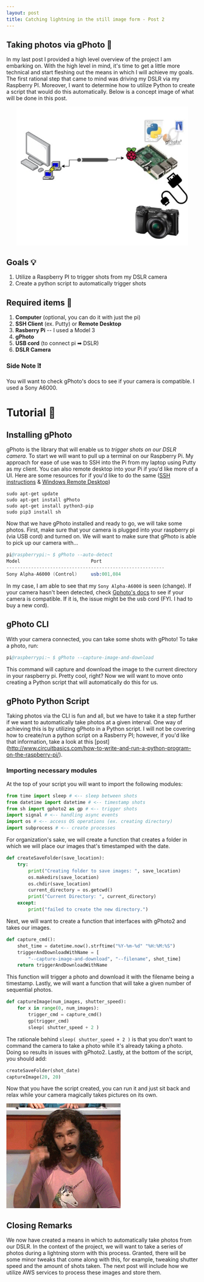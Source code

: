 ```yaml
---
layout: post
title: Catching lightning in the still image form - Post 2
---
```


## Taking photos via gPhoto 📸

In my last post I provided a high level overview of the project I am embarking on. With the high level in mind, it's time to get a little more technical and start fleshing out the means in which I will achieve my goals. The first rational step that came to mind was driving my DSLR via my Raspberry PI. Moreover, I want to determine how to utilize Python to create a script that would do this automatically. Below is a concept image of what will be done in this post. 

<div style="text-align:center"><img src="../images/2019-06-02-14-39-25.png" width="450"></div>

## Goals 💡

1. Utilize a Raspberry PI to trigger shots from my DSLR camera
2. Create a python script to automatically trigger shots

## Required items 🔧

1. **Computer** (optional, you can do it with just the pi)
2. **SSH Client** (ex. Putty) or **Remote Desktop** 
3. **Rasberry Pi** -- I used a Model 3
4. **gPhoto** 
5. **USB cord** (to connect pi ➡ DSLR)
6. **DSLR Camera** 

### Side Note ❕❗
 You will want to check gPhoto's docs to see if your camera is compatible. I used a Sony A6000. 

# Tutorial 📝

## Installing gPhoto 

gPhoto is the library that will enable us to *trigger shots on our DSLR camera*. To start we will want to pull up a terminal on our Raspberry Pi. My approach for ease of use was to SSH into the Pi from my laptop using Putty as my client. You can also remote desktop into your Pi if you'd like more of a UI. Here are some resources for if you'd like to do the same ([SSH instructions](https://www.raspberrypi.org/magpi/ssh-remote-control-raspberry-pi/) & [Windows Remote Desktop](https://www.makeuseof.com/tag/remote-connect-windows-pc-raspberry-pi/))

```shell
sudo apt-get update
sudo apt-get install gPhoto
sudo apt-get install python3-pip
sudo pip3 install sh
```

Now that we have gPhoto installed and ready to go, we will take some photos. First, make sure that your camera is plugged into your raspberry pi (via USB cord) and turned on. We will want to make sure that gPhoto is able to pick up our camera with...

```s
pi@raspberrypi:~ $ gPhoto --auto-detect
Model                          Port
----------------------------------------------------------
Sony Alpha-A6000 (Control)     usb:001,084
```
In my case, I am able to see that my `Sony Alpha-A6000` is seen (change). If your camera hasn't been detected, check [Gphoto's docs](http://gphoto.org/proj/libgPhoto/support.php) to see if your camera is compatible. If it is, the issue might be the usb cord (FYI. I had to buy a new cord).

## gPhoto CLI

With your camera connected, you can take some shots with gPhoto! To take a photo, run: 

```s
pi@raspberrypi:~ $ gPhoto --capture-image-and-download
```

This command will capture and download the image to the current directory in your raspberry pi. Pretty cool, right? Now we will want to move onto creating a Python script that will automatically do this for us. 

## gPhoto Python Script

Taking photos via the CLI is fun and all, but we have to take it a step further if we want to automatically take photos at a given interval. One way of achieving this is by utilizing gPhoto in a Python script. I will not be covering how to create/run a python script on a Rasberry PI; however, if you'd like that information, take a look at this [post] (http://www.circuitbasics.com/how-to-write-and-run-a-python-program-on-the-raspberry-pi/). 

### Importing necessary modules

At the top of your script you will want to import the following modules:

```py
from time import sleep # <-- sleep between shots
from datetime import datetime # <-- timestamp shots
from sh import gphoto2 as gp # <-- trigger shots
import signal # <-- handling async events  
import os # <-- access OS operations (ex. creating directory)
import subprocess # <-- create processes 
```

For organization's sake, we will create a function that creates a folder in which we will place our images that's timestamped with the date.

```py
def createSaveFolder(save_location):
    try:
        print("Creating folder to save images: ", save_location)
        os.makedirs(save_location)
        os.chdir(save_location)
        current_directory = os.getcwd()
        print("Current Directory: ", current_directory)
    except:
        print("failed to create the new directory.")
```

Next,  we  will want to create a function that interfaces with gPhoto2 and takes our images.

```py
def capture_cmd():
    shot_time = datetime.now().strftime("%Y-%m-%d" "%H:%M:%S")
    triggerAndDownloadWithName = [
        "--capture-image-and-download", "--filename", shot_time]
    return triggerAndDownloadWithName
```

This function will trigger a photo and download it with the filename being a timestamp. Lastly, we will want a function that will take a given number of sequential photos.  

```py
def captureImage(num_images, shutter_speed):
    for x in range(0, num_images):
        trigger_cmd = capture_cmd()
        gp(trigger_cmd)
        sleep( shutter_speed + 2 )
```

The rationale behind `sleep( shutter_speed + 2 )` is that you don't want to command the camera to take a photo while it's already taking a photo. Doing so results in issues with gPhoto2. Lastly, at the bottom of the script, you should add:

```py
createSaveFolder(shot_date)
captureImage(20, 20)
```

Now that you have the script created, you can run it and just sit back and relax while your camera magically takes pictures on its own. 

<img src="../images/magic.gif" width="300">

## Closing Remarks

We now have created a means in which to automatically take photos from our DSLR. In the context of the project, we will want to take a series of photos during a lightning storm with this process. Granted, there will be some minor tweaks that come along with this, for example, tweaking shutter speed and the amount of shots taken. The next post will include how we utilize AWS services to process these images and store them.  